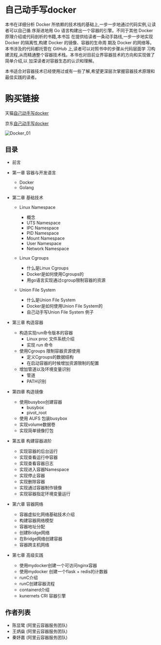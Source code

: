 # 自己动手写docker
  本书在详细分析 Docker 所依赖的技术栈的基础上,一步一步地通过代码实例,让读者可以自己循 序渐进地用 Go 语言构建出一个容器的引擎。不同于其他 Docker 原理介绍或代码剖析的书籍,本书旨 在提供给读者一条动手路线,一步一步地实现 Docker 的隔离性,构建 Docker 的镜像、容器的生命周 期及 Docker 的网络等。本书涉及的代码都托管在 GitHub 上,读者可以对照书中的步骤从代码层面学 习构建流程,从而精通整个容器技术栈。本书也对目前业界容器技术的方向和实现做了简单介绍,以 加深读者对容器生态的认识和理解。   
  
  本书适合对容器技术已经使用过或有一些了解,希望更深层次掌握容器技术原理和最佳实践的读者。
  
# 购买链接
天猫[自己动手写docker](https://detail.tmall.com/item.htm?spm=a230r.1.14.27.L5ZqXQ&id=553996951094&ns=1&abbucket=15)

京东[自己动手写docker](https://item.jd.com/12109237.html)

![_Docker_01_](https://yqfile.alicdn.com/0a03f0cae69c1de61b321e8cd9951e85f7736aaf.jpeg)

## 目录
- 前言
	
- 第一章 容器与开发语言
	- Docker
	- Golang

- 第二章 基础技术
	- Linux Namespace
  		- 概念
  		- UTS Namespace
  		- IPC Namespace
  		- PID Namespace
  		- Mount Namespace
  		- User Namespace
  		- Network Namespace		  
	- Linux Cgroups
  		- 什么是Linux Cgroups
  		- Docker是如何使用Cgroups的
  		- 用go语言实现通过cgroup限制容器的资源

  	- Union File System
  		- 什么是Union File System
  		- Docker是如何使用Union File System的
  		- 自己动手写Union File System 例子

- 第三章  构造容器
	-  构造实现run命令版本的容器
		- Linux proc 文件系统介绍
		- 实现 run 命令
	- 使用Cgroups 限制容器资源使用
		- 定义Cgroups的数据结构
		- 在启动容器的时候增加资源限制的配置 
	- 增加管道以及环境变量识别
		- 管道
		- PATH识别	
		
- 第四章 构造镜像 
	- 使用busybox创建容器
		- busybox
		- pivot_root
	- 使用 AUFS 包装busybox
	- 实现volume数据卷
	- 实现简单镜像打包
	
- 第五章 构建容器进阶
	- 实现容器的后台运行
	- 实现查看运行中容器
	- 实现查看容器日志
	- 实现进入容器Namespace
	- 实现停止容器
	- 实现删除容器
	- 实现通过容器制作镜像
	- 实现容器指定环境变量运行

- 第六章 容器网络
	- 容器虚拟化网络基础技术介绍
	- 构建容器网络模型
	- 容器地址分配
	- 创建Bridge网络
 	- 在Bridge网络创建容器
 	- 容器跨主机网络

- 第七章 高级实践	
	- 使用mydocker创建一个可访问nginx容器
	- 使用mydocker 创建一个flask + redis的计数器
	- runC介绍
	- runC创建容器流程
	- containerd介绍
	- kunernets CRI 容器引擎
 	
## 作者列表
- 陈显鹭 (阿里云容器服务团队)
- 王炳燊 (阿里云容器服务团队)
- 秦妤嘉 (阿里云容器服务团队)
